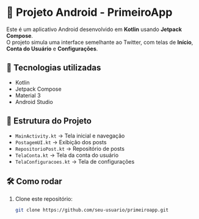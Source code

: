# 📱 Projeto Android - PrimeiroApp

Este é um aplicativo Android desenvolvido em **Kotlin** usando **Jetpack Compose**.  
O projeto simula uma interface semelhante ao Twitter, com telas de **Início**, **Conta do Usuário** e **Configurações**.

## 🚀 Tecnologias utilizadas
- Kotlin
- Jetpack Compose
- Material 3
- Android Studio

## 📂 Estrutura do Projeto
- `MainActivity.kt` → Tela inicial e navegação
- `PostagemUI.kt` → Exibição dos posts
- `RepositorioPost.kt` → Repositório de posts
- `TelaConta.kt` → Tela da conta do usuário
- `TelaConfiguracoes.kt` → Tela de configurações

## 🛠️ Como rodar
1. Clone este repositório:
   ```bash
   git clone https://github.com/seu-usuario/primeiroapp.git